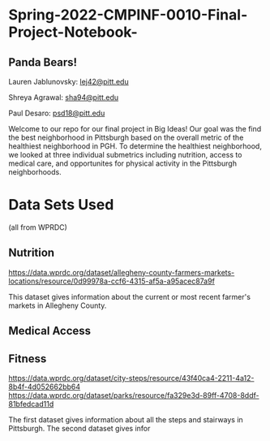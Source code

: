 # Spring-2022-CMPINF-0010-Final-Project-Notebook-
## Panda Bears!
Lauren Jablunovsky: lej42@pitt.edu

Shreya Agrawal: sha94@pitt.edu

Paul Desaro: psd18@pitt.edu

Welcome to our repo for our final project in Big Ideas! Our goal was the find the best neighborhood in Pittsburgh based on the overall metric of the healthiest neighborhood in PGH. To determine the healthiest neighborhood, we looked at three individual submetrics including nutrition, access to medical care, and opportunites for physical activity in the Pittsburgh neighborhoods.

# Data Sets Used
(all from WPRDC)

## Nutrition
https://data.wprdc.org/dataset/allegheny-county-farmers-markets-locations/resource/0d99978a-ccf6-4315-af5a-a95acec87a9f

This dataset gives information about the current or most recent farmer's markets in Allegheny County.

## Medical Access

## Fitness
https://data.wprdc.org/dataset/city-steps/resource/43f40ca4-2211-4a12-8b4f-4d052662bb64
https://data.wprdc.org/dataset/parks/resource/fa329e3d-89ff-4708-8ddf-81bfedcad11d

The first dataset gives information about all the steps and stairways in Pittsburgh. The second dataset gives infor

